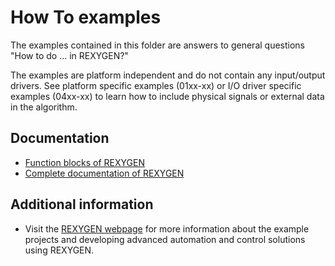 How To examples
===============

The examples contained in this folder are answers to general questions "How to 
do ... in REXYGEN?" 

The examples are platform independent and do not contain any input/output 
drivers. See platform specific examples (01xx-xx) or I/O driver specific 
examples (04xx-xx) to learn how to include physical signals or external data in 
the algorithm.

## Documentation ##

- [Function blocks of REXYGEN](https://www.rexygen.com/doc/PDF/ENGLISH/BRef_ENG.pdf)
- [Complete documentation of REXYGEN](http://www.rexygen.com/documentation-and-support)

## Additional information ##

- Visit the [REXYGEN webpage](http://www.rexygen.com) 
for more information about the example projects and developing advanced 
automation and control solutions using REXYGEN.